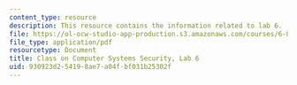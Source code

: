 ```yaml
---
content_type: resource
description: This resource contains the information related to lab 6.
file: https://ol-ocw-studio-app-production.s3.amazonaws.com/courses/6-858-computer-systems-security-fall-2014/930923d254198ae7a04fbf031b25302f_MIT6_858F14_lab6.pdf
file_type: application/pdf
resourcetype: Document
title: Class on Computer Systems Security, Lab 6
uid: 930923d2-5419-8ae7-a04f-bf031b25302f
---
```

